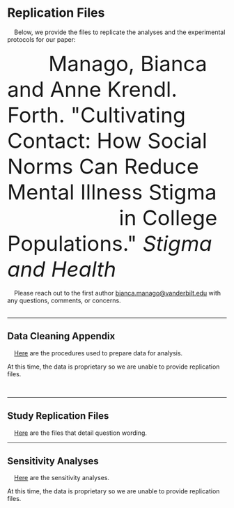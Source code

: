# Replication Files

&nbsp;&nbsp;&nbsp; Below, we provide the files to replicate the analyses and the experimental protocols for our paper:
<br>
<br>
<font size="7">
&nbsp;&nbsp;&nbsp;&nbsp;&nbsp;&nbsp; Manago, Bianca and Anne Krendl. Forth. "Cultivating Contact: How Social Norms Can Reduce Mental Illness Stigma <br> &nbsp;&nbsp;&nbsp;&nbsp;&nbsp;&nbsp;&nbsp;&nbsp;&nbsp;&nbsp;&nbsp;&nbsp;&nbsp;&nbsp;&nbsp;&nbsp;&nbsp;&nbsp;  in College Populations." <i>Stigma and Health</i>
</font>
<br>
<br>
&nbsp;&nbsp;&nbsp; Please reach out to the first author bianca.manago@vanderbilt.edu with any questions, comments, or concerns.
<br>
<br>
<hr/> 

## Data Cleaning Appendix
&nbsp;&nbsp;&nbsp; [Here](https://github.com/biancamanago/ncas_2022_SH_ReplicationFiles/blob/a170977a9d57168a33acf3c418f3f65bffa3d4db/ctp_SupplementalA-2021-12-22.pdf) are the procedures used to prepare data for analysis.

At this time, the data is proprietary so we are unable to provide replication files.

&nbsp;&nbsp;&nbsp; 

<hr/> 

## Study Replication Files
&nbsp;&nbsp;&nbsp; [Here](https://github.com/biancamanago/ncas_2022_SH_ReplicationFiles/blob/5c605f2943289622051a7b4f2a4f5804426aca08/ctp_SupplementalB-2021-12-22.pdf) are the files that detail question wording.

<hr/> 

## Sensitivity Analyses

&nbsp;&nbsp;&nbsp; [Here](https://github.com/biancamanago/ncas_2022_SH_ReplicationFiles/blob/88cf6df6b48c7a1409446268d40fc9e0c3089989/ctp_SupplementalC-2021-12-22.pdf) are the sensitivity analyses.

At this time, the data is proprietary so we are unable to provide replication files.

